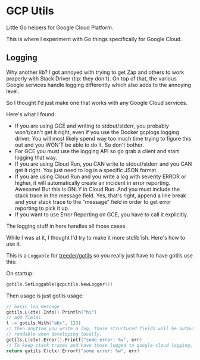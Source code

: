 # GCP Utils

Little Go helpers for Google Cloud Platform. 

This is where I experiment with Go things specifically for Google Cloud.

## Logging

Why another lib?  I got annoyed with trying to get Zap and others to work properly with Stack Driver (tip: they don't). 
On top of that, the various Google services handle logging differently which also adds to the annoying level. 

So I thought I'd just make one that works with any Google Cloud services.

Here's what I found: 

* If you are using GCE and writing to stdout/stderr, you probably won't/can't get it right, even if you use the Docker gcplogs logging driver. You will most likely spend way too much time trying to figure this out and you WON'T be able to do it. So don't bother.
* For GCE you must use the logging API so go grab a client and start logging that way. 
* If you are using Cloud Run, you CAN write to stdout/stderr and you CAN get it right. You just need to log in a specific JSON format. 
* If you are using Cloud Run and you write a log with severity ERROR or higher, it will automatically create an incident in error reporting. Awesome! But this is ONLY in Cloud Run. And you must include the stack trace in the message field. Yes, that's right, append a line break and your stack trace to the "message" field in order to get error reporting to pick it up.
* If you want to use Error Reporting on GCE, you have to call it explicitly.

The logging stuff in here handles all those cases.

While I was at it, I thought I'd try to make it more stdlib'ish. Here's how to use it.

This is a `Loggable` for [treeder/gotils](https://github.com/treeder/gotils/) so you really just have to have gotils use this:

On startup:

```go
gotils.SetLoggable(gcputils.NewLogger())
```

Then usage is just gotils usage:

```go
// basic log message
gotils.L(ctx).Info().Println("hi")
// add fields
l := gotils.With("abc", 123)
// then anytime you write a log, those structured fields will be output in the proper format for Google Cloud, or human
// readable when developing locally. 
gotils.L(ctx).Error().Printf("some error: %v", err)
// To keep stack traces and have those logged to google cloud logging, just use this whenever you return an error:
return gotils.C(ctx).Errorf("some error: %w", err)
```
